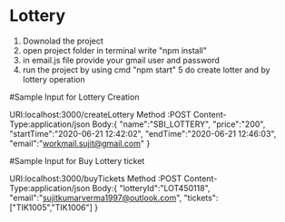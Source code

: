 # Lottery

1. Downolad the project
2. open project folder in terminal write "npm install"
3. in email.js file provide your gmail user and password
4. run the project by using cmd "npm start"
5  do create lotter and by lottery operation

#Sample Input for Lottery Creation

URI:localhost:3000/createLottery
Method :POST
Content-Type:application/json
Body:{
	"name":"SBI_LOTTERY",
	"price":"200",
	"startTime":"2020-06-21 12:42:02",
	"endTime":"2020-06-21 12:46:03",
	"email":"workmail.sujit@gmail.com"
}

#Sample Input for Buy Lottery ticket

URI:localhost:3000/buyTickets
Method :POST
Content-Type:application/json
Body:{
	"lotteryId":"LOT450118",
	"email":"sujitkumarverma1997@outlook.com",
	"tickets":["TIK1005","TIK1006"]
}

